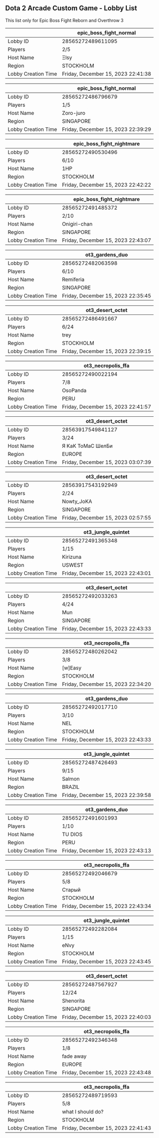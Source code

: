 ## Dota 2 Arcade Custom Game - Lobby List

This list only for Epic Boss Fight Reborn and Overthrow 3

|  | epic_boss_fight_normal |
| ------ | ------ |
| Lobby ID | 28565272489611095 |
| Players | 2/5 |
| Host Name | Ξlsy |
| Region | STOCKHOLM |
| Lobby Creation Time | Friday, December 15, 2023 22:41:38 |


|  | epic_boss_fight_normal |
| ------ | ------ |
| Lobby ID | 28565272486796679 |
| Players | 1/5 |
| Host Name | Zoro-juro |
| Region | SINGAPORE |
| Lobby Creation Time | Friday, December 15, 2023 22:39:29 |


|  | epic_boss_fight_nightmare |
| ------ | ------ |
| Lobby ID | 28565272490530496 |
| Players | 6/10 |
| Host Name | 1HP |
| Region | STOCKHOLM |
| Lobby Creation Time | Friday, December 15, 2023 22:42:22 |


|  | epic_boss_fight_nightmare |
| ------ | ------ |
| Lobby ID | 28565272491485372 |
| Players | 2/10 |
| Host Name | Onigiri-chan |
| Region | SINGAPORE |
| Lobby Creation Time | Friday, December 15, 2023 22:43:07 |


|  | ot3_gardens_duo |
| ------ | ------ |
| Lobby ID | 28565272482063598 |
| Players | 6/10 |
| Host Name | Remiferia |
| Region | SINGAPORE |
| Lobby Creation Time | Friday, December 15, 2023 22:35:45 |


|  | ot3_desert_octet |
| ------ | ------ |
| Lobby ID | 28565272486491667 |
| Players | 6/24 |
| Host Name | trey |
| Region | STOCKHOLM |
| Lobby Creation Time | Friday, December 15, 2023 22:39:15 |


|  | ot3_necropolis_ffa |
| ------ | ------ |
| Lobby ID | 28565272490022194 |
| Players | 7/8 |
| Host Name | OsoPanda |
| Region | PERU |
| Lobby Creation Time | Friday, December 15, 2023 22:41:57 |


|  | ot3_desert_octet |
| ------ | ------ |
| Lobby ID | 28563917549841127 |
| Players | 3/24 |
| Host Name | Я KaK ToMaC ШeлБи |
| Region | EUROPE |
| Lobby Creation Time | Friday, December 15, 2023 03:07:39 |


|  | ot3_desert_octet |
| ------ | ------ |
| Lobby ID | 28563917543192949 |
| Players | 2/24 |
| Host Name | Nowty_JoKA |
| Region | SINGAPORE |
| Lobby Creation Time | Friday, December 15, 2023 02:57:55 |


|  | ot3_jungle_quintet |
| ------ | ------ |
| Lobby ID | 28565272491365348 |
| Players | 1/15 |
| Host Name | Kirizuna |
| Region | USWEST |
| Lobby Creation Time | Friday, December 15, 2023 22:43:01 |


|  | ot3_desert_octet |
| ------ | ------ |
| Lobby ID | 28565272492033263 |
| Players | 4/24 |
| Host Name | Mun |
| Region | SINGAPORE |
| Lobby Creation Time | Friday, December 15, 2023 22:43:33 |


|  | ot3_necropolis_ffa |
| ------ | ------ |
| Lobby ID | 28565272480262042 |
| Players | 3/8 |
| Host Name | [w]Easy |
| Region | STOCKHOLM |
| Lobby Creation Time | Friday, December 15, 2023 22:34:20 |


|  | ot3_gardens_duo |
| ------ | ------ |
| Lobby ID | 28565272492017710 |
| Players | 3/10 |
| Host Name | NEL |
| Region | STOCKHOLM |
| Lobby Creation Time | Friday, December 15, 2023 22:43:33 |


|  | ot3_jungle_quintet |
| ------ | ------ |
| Lobby ID | 28565272487426493 |
| Players | 9/15 |
| Host Name | Salmon |
| Region | BRAZIL |
| Lobby Creation Time | Friday, December 15, 2023 22:39:58 |


|  | ot3_gardens_duo |
| ------ | ------ |
| Lobby ID | 28565272491601993 |
| Players | 1/10 |
| Host Name | TU DIOS |
| Region | PERU |
| Lobby Creation Time | Friday, December 15, 2023 22:43:13 |


|  | ot3_necropolis_ffa |
| ------ | ------ |
| Lobby ID | 28565272492046679 |
| Players | 5/8 |
| Host Name | Старый |
| Region | STOCKHOLM |
| Lobby Creation Time | Friday, December 15, 2023 22:43:34 |


|  | ot3_jungle_quintet |
| ------ | ------ |
| Lobby ID | 28565272492282084 |
| Players | 1/15 |
| Host Name | eNvy |
| Region | STOCKHOLM |
| Lobby Creation Time | Friday, December 15, 2023 22:43:45 |


|  | ot3_desert_octet |
| ------ | ------ |
| Lobby ID | 28565272487567927 |
| Players | 12/24 |
| Host Name | Shenorita |
| Region | SINGAPORE |
| Lobby Creation Time | Friday, December 15, 2023 22:40:03 |


|  | ot3_necropolis_ffa |
| ------ | ------ |
| Lobby ID | 28565272492346348 |
| Players | 1/8 |
| Host Name | fade away |
| Region | EUROPE |
| Lobby Creation Time | Friday, December 15, 2023 22:43:48 |


|  | ot3_necropolis_ffa |
| ------ | ------ |
| Lobby ID | 28565272489719593 |
| Players | 5/8 |
| Host Name | what I should do? |
| Region | STOCKHOLM |
| Lobby Creation Time | Friday, December 15, 2023 22:41:43 |


